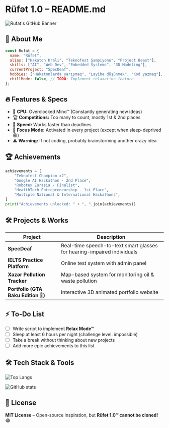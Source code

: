 # Rüfət 1.0 – README.md

![Rufat's GitHub Banner](https://fakeimg.pl/1000x300/007bff/ffffff?text=HACKATHON+MANIAC)

## 🚀 About Me

```js
const Rufat = {
  name: "Rüfət",
  alias: ["Hakaton Kralı", "Teknofest Şampiyonu", "Project Beast"],
  skills: ["AI", "Web Dev", "Embedded Systems", "3D Modeling"],
  currentProject: "SpecDeaf",
  hobbies: ["Hakatonlarda yarışmaq", "Layihə düşünmək", "Kod yazmaq"],
  chillMode: false, // TODO: Implement relaxation feature
};
```

## 🔥 Features & Specs
- 🧠 **CPU:** Overclocked Mind™ (Constantly generating new ideas)
- 🏆 **Competitions:** Too many to count, mostly 1st & 2nd places
- 🚀 **Speed:** Works faster than deadlines
- 🎯 **Focus Mode:** Activated in every project (except when sleep-deprived 😆)
- ⚠️ **Warning:** If not coding, probably brainstorming another crazy idea

## 🏆 Achievements
```py
achievements = [
    "Teknofest Champion x2",
    "Google AI Hackathon - 2nd Place",
    "Robotex Eurasia - Finalist",
    "HealthTech Entrepreneurship - 1st Place",
    "Multiple National & International Hackathons",
]
print("Achievements unlocked: " + ", ".join(achievements))
```

## 🛠️ Projects & Works
| Project | Description |
|---------|------------|
| **SpecDeaf** | Real-time speech-to-text smart glasses for hearing-impaired individuals |
| **IELTS Practice Platform** | Online test system with admin panel |
| **Xəzər Pollution Tracker** | Map-based system for monitoring oil & waste pollution |
| **Portfolio (GTA Baku Edition 🤣)** | Interactive 3D animated portfolio website |

## ⚡ To-Do List
- [ ] Write script to implement **Relax Mode™**
- [ ] Sleep at least 6 hours per night (challenge level: impossible)
- [ ] Take a break without thinking about new projects
- [ ] Add more epic achievements to this list

## 🛠️ Tech Stack & Tools
![Top Langs](https://github-readme-stats.vercel.app/api/top-langs/?username=npxtoxicc&layout=compact&theme=radical)

![GitHub stats](https://github-readme-stats.vercel.app/api?username=npxtoxicc&show_icons=true&theme=radical)

## 📝 License
**MIT License** – Open-source inspiration, but **Rüfət 1.0™ cannot be cloned!** 😂
